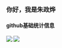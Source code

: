 ### 你好，我是朱政烨

#### github基础统计信息
<a href="https://github.com/zzy99">
  <img align="left" src="https://github-readme-stats.vercel.app/api?username=zzy99&count_private=true&show_icons=true&theme=radical" />
</a>

<a href="https://github.com/zzy99">
  <img align="center" src="https://github-readme-stats.vercel.app/api/top-langs/?username=zzy99&layout=compact" />
</a>
